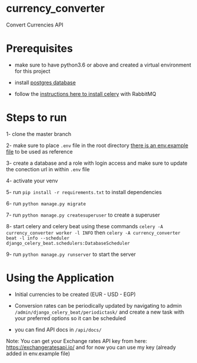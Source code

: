 # currency_converter
Convert Currencies API

# Prerequisites
* make sure to have python3.6 or above and created a virtual environment for this project

* install [postgres database](https://www.postgresql.org/download/)

* follow the [instructions here to install celery](https://docs.celeryproject.org/en/stable/getting-started/first-steps-with-celery.html#first-steps) with RabbitMQ


# Steps to run

1- clone the master branch

2- make sure to place `.env` file in the root directory [there is an env.example file](example.env) to be used as reference

3- create a database and a role with login access and make sure to update the conection url in within `.env` file

4- activate your venv

5- run `pip install -r requirements.txt` to install dependencies

6- run `python manage.py migrate`

7- run `python manage.py createsuperuser` to create a superuser

8- start celery and celery beat using these commands `celery -A currency_converter worker -l INFO` then `celery -A currency_converter beat -l info --scheduler django_celery_beat.schedulers:DatabaseScheduler`

9- run `python manage.py runserver` to start the server


# Using the Application

* Initial currencies to be created (EUR - USD - EGP)

* Conversion rates can be periodically updated by navigating to admin `/admin/django_celery_beat/periodictask/` and create a new task with your preferred options so it can be scheduled 

* you can find API docs in `/api/docs/`


Note: You can get your Exchange rates API key from here: https://exchangeratesapi.io/ and for now you can use my key (already added in env.example file)

